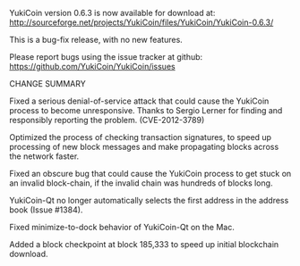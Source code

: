 YukiCoin version 0.6.3 is now available for download at:
  http://sourceforge.net/projects/YukiCoin/files/YukiCoin/YukiCoin-0.6.3/

This is a bug-fix release, with no new features.

Please report bugs using the issue tracker at github:
  https://github.com/YukiCoin/YukiCoin/issues

CHANGE SUMMARY

Fixed a serious denial-of-service attack that could cause the
YukiCoin process to become unresponsive. Thanks to Sergio Lerner
for finding and responsibly reporting the problem. (CVE-2012-3789)

Optimized the process of checking transaction signatures, to
speed up processing of new block messages and make propagating
blocks across the network faster.

Fixed an obscure bug that could cause the YukiCoin process to get
stuck on an invalid block-chain, if the invalid chain was
hundreds of blocks long.

YukiCoin-Qt no longer automatically selects the first address
in the address book (Issue #1384).

Fixed minimize-to-dock behavior of YukiCoin-Qt on the Mac.

Added a block checkpoint at block 185,333 to speed up initial
blockchain download.
